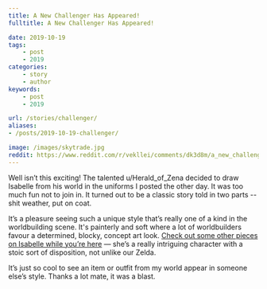 ```yaml
---
title: A New Challenger Has Appeared!
fulltitle: A New Challenger Has Appeared!

date: 2019-10-19
tags:
    - post
    - 2019
categories:
    - story
    - author
keywords:
    - post
    - 2019

url: /stories/challenger/
aliases:
- /posts/2019-10-19-challenger/

image: /images/skytrade.jpg
reddit: https://www.reddit.com/r/vekllei/comments/dk3d8m/a_new_challenger_has_appeared/
---
```

Well isn’t this exciting! The talented u/Herald_of_Zena decided to draw Isabelle from his world in the uniforms I posted the other day. It was too much fun not to join in. It turned out to be a classic story told in two parts -- shit weather, put on coat.

It’s a pleasure seeing such a unique style that’s really one of a kind in the worldbuilding scene. It's painterly and soft where a lot of worldbuilders favour a determined, blocky, concept art look. [Check out some other pieces on Isabelle while you’re here](https://www.artstation.com/skyhornet) — she’s a really intriguing character with a stoic sort of disposition, not unlike our Zelda.

It’s just so cool to see an item or outfit from my world appear in someone else’s style. Thanks a lot mate, it was a blast.

